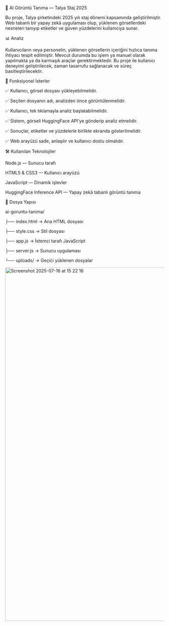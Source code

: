 🤖 AI Görüntü Tanıma — Talya Staj 2025

Bu proje, Talya şirketindeki 2025 yılı staj dönemi kapsamında geliştirilmiştir.
Web tabanlı bir yapay zekâ uygulaması olup, yüklenen görsellerdeki nesneleri tanıyıp etiketler ve güven yüzdelerini kullanıcıya sunar.

📊 Analiz

Kullanıcıların veya personelin, yüklenen görsellerin içeriğini hızlıca tanıma ihtiyacı tespit edilmiştir.
Mevcut durumda bu işlem ya manuel olarak yapılmakta ya da karmaşık araçlar gerektirmektedir.
Bu proje ile kullanıcı deneyimi geliştirilecek, zaman tasarrufu sağlanacak ve süreç basitleştirilecektir.

📝 Fonksiyonel İsterler

✅ Kullanıcı, görsel dosyası yükleyebilmelidir.

✅ Seçilen dosyanın adı, analizden önce görüntülenmelidir.

✅ Kullanıcı, tek tıklamayla analiz başlatabilmelidir.

✅ Sistem, görseli HuggingFace API’ye gönderip analiz etmelidir.

✅ Sonuçlar, etiketler ve yüzdelerle birlikte ekranda gösterilmelidir.

✅ Web arayüzü sade, anlaşılır ve kullanıcı dostu olmalıdır.

🛠️ Kullanılan Teknolojiler

Node.js — Sunucu tarafı

HTML5 & CSS3 — Kullanıcı arayüzü

JavaScript — Dinamik işlevler

HuggingFace Inference API — Yapay zekâ tabanlı görüntü tanıma

📁 Dosya Yapısı

ai-goruntu-tanima/

├── index.html → Ana HTML dosyası

├── style.css → Stil dosyası

├── app.js → İstemci tarafı JavaScript

├── server.js → Sunucu uygulaması

└── uploads/ → Geçici yüklenen dosyalar


<img width="1276" height="1125" alt="Screenshot 2025-07-16 at 15 22 16" src="https://github.com/user-attachments/assets/8a600f0e-ac85-48bf-8720-e7f6944a89e2" />


